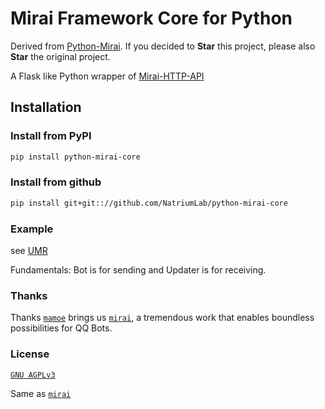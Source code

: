 # Mirai Framework Core for Python

Derived from [Python-Mirai](https://github.com/Chenwe-i-lin/python-mirai). If you decided to **Star** this project, please
 also **Star** the original project.

A Flask like Python wrapper of [Mirai-HTTP-API](https://github.com/mamoe/mirai-api-http)

## Installation

### Install from PyPI

``` bash
pip install python-mirai-core
```

### Install from github

``` bash
pip install git+git:://github.com/NatriumLab/python-mirai-core
```

### Example

see [UMR](https://github.com/jqqqqqqqqqq/UnifiedMessageRelay/blob/dev-4.0/src/Driver/Mirai/__init__.py)

Fundamentals: Bot is for sending and Updater is for receiving.

### Thanks 

Thanks [`mamoe`](https://github.com/mamoe) brings us [`mirai`](https://github.com/mamoe/mirai), a tremendous work that 
enables boundless possibilities for QQ Bots. 

### License

[`GNU AGPLv3`](https://choosealicense.com/licenses/agpl-3.0/) 
 
Same as [`mirai`](https://github.com/mamoe/mirai) 
